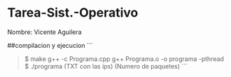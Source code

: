 # Tarea-Sist.-Operativo
Nombre: Vicente Aguilera

##compilacion y ejecucion
´´´
>$ make 
>g++ -c Programa.cpp
>g++ Programa.o -o programa -pthread
>$ ./programa (TXT con las ips) (Numero de paquetes)
´´´

